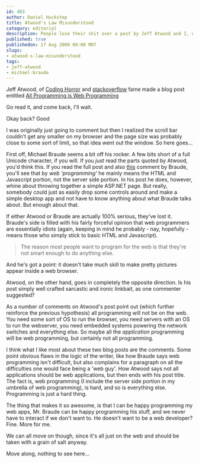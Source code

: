 ```yaml
--- 
id: 403
author: Daniel Huckstep
title: Atwood's Law Misunderstood
category: editorial
description: People lose their shit over a post by Jeff Atwood and I, naturally, have my own take on it.
published: true
publishedon: 17 Aug 2009 08:00 MDT
slugs: 
- atwood-s-law-misunderstood
tags: 
- jeff-atwood
- michael-braude
---
```

Jeff Atwood, of [Coding Horror](http://www.codinghorror.com/blog/) and
[stackoverflow](http://stackoverflow.com/) fame made a blog post
entitled [All Programming is Web
Programming](http://www.codinghorror.com/blog/archives/001296.html)

Go read it, and come back, I'll wait.

Okay back? Good

I was originally just going to comment but then I realized the scroll
bar couldn't get any smaller on my browser and the page size was
probably close to some sort of limit, so that idea went out the window.
So here goes…

First off, Michael Braude seems a bit off his rocker. A few bits short
of a full Unicode character, if you will. If you *just* read the parts
quoted by Atwood, you'd think this. If you read the full post and also
[this](http://michaelbraude.blogspot.com/2009/05/why-ill-never-be-web-guy.html?showComment=1249410673541#c6988159394024799701)
comment by Braude, you'll see that by *web 'programming'* he mainly
means the HTML and Javascript portion, not the server side portion. In
his post he does, however, whine about throwing together a simple
ASP.NET page. But really, somebody could just as easily drop some
controls around and make a simple desktop app and not have to know
anything about what Braude talks about. But enough about that.

If either Atwood or Braude are actually 100% serious, they've lost it.
Braude's side is filled with his fairly forceful opinion that web
programmers are essentially idiots (again, keeping in mind he probably -
nay, hopefully - means those who simply stick to basic HTML and
Javascript).

> The reason most people want to program for the web is that they're not
> smart enough to do anything else.

And he's got a point: it doesn't take much skill to make pretty pictures
appear inside a web browser.

Atwood, on the other hand, goes in completely the opposite direction. Is
his post simply well crafted sarcastic and ironic linkbait, as one
commenter suggested?

As a number of comments on Atwood's post point out (which further
reinforce the previous hypothesis) all programming will not be on the
web. You need some sort of OS to run the browser, you need servers with
an OS to run the webserver, you need embedded systems powering the
network switches and everything else. So maybe all the *application*
programming will be web programming, but certainly not all programming.

I think what I like most about these two blog posts are the comments.
Some point obvious flaws in the logic of the writer, like how Braude
says web programming isn't difficult, but also complains for a paragraph
on all the difficulties one would face being a 'web guy'. How Atwood
says not all applications should be web applications, but then ends with
his post title. The fact is, web programming (I include the server side
portion in my umbrella of web programming), is hard, and so is
everything else. Programming is just a hard thing.

The thing that makes it so awesome, is that I can be happy programming
my web apps, Mr. Braude can be happy programming his stuff, and we never
have to interact if we don't want to. He doesn't want to be a web
developer? Fine. More for me.

We can all move on though, since it's all just on the web and should be
taken with a grain of salt anyway.

Move along, nothing to see here…
